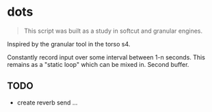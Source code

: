 # dots

> This script was built as a study in softcut and granular engines.

Inspired by the granular tool in the torso s4.

Constantly record input over some interval between 1-n seconds. This remains as a "static loop" which can be mixed in. Second buffer.


## TODO

- create reverb send ...